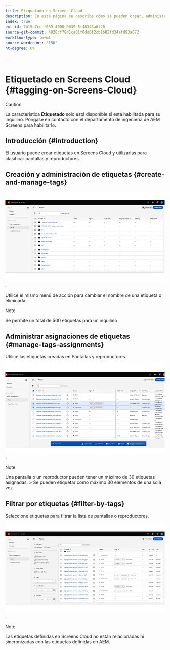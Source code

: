 ```yaml
---
title: Etiquetado en Screens Cloud
description: En esta página se describe cómo se pueden crear, administrar y utilizar las etiquetas en Screens Cloud.
index: true
exl-id: 7b15d7cc-f089-4008-9039-5f48343a0f20
source-git-commit: 4828cf78d1ca81f0dd6f2cb1b82fd34afd93a672
workflow-type: tm+mt
source-wordcount: '150'
ht-degree: 0%

---
```


# Etiquetado en Screens Cloud {#tagging-on-Screens-Cloud}

>[!CAUTION]
>
>La característica **Etiquetado** solo está disponible si está habilitada para su inquilino. Póngase en contacto con el departamento de ingeniería de AEM Screens para habilitarlo.

## Introducción {#introduction}

El usuario puede crear etiquetas en Screens Cloud y utilizarlas para clasificar pantallas y reproductores.

## Creación y administración de etiquetas {#create-and-manage-tags}

![crear etiqueta](assets/tagging/create-tag.gif).

Utilice el mismo menú de acción para cambiar el nombre de una etiqueta o eliminarla.

>[!NOTE]
> 
> Se permite un total de 500 etiquetas para un inquilino

## Administrar asignaciones de etiquetas {#manage-tags-assignments}

Utilice las etiquetas creadas en Pantallas y reproductores.

![administrar asignaciones de etiquetas](assets/tagging/assign-tags-to-players.gif).

>[!NOTE]
>
> Una pantalla o un reproductor pueden tener un máximo de 30 etiquetas asignadas.
> &#x200B;> Se pueden etiquetar como máximo 30 elementos de una sola vez.

## Filtrar por etiquetas {#filter-by-tags}

Seleccione etiquetas para filtrar la lista de pantallas o reproductores.

![filtrar por etiquetas](assets/tagging/filter-by-tags.gif).

>[!NOTE]
> 
> Las etiquetas definidas en Screens Cloud no están relacionadas ni sincronizadas con las etiquetas definidas en AEM.
> 
